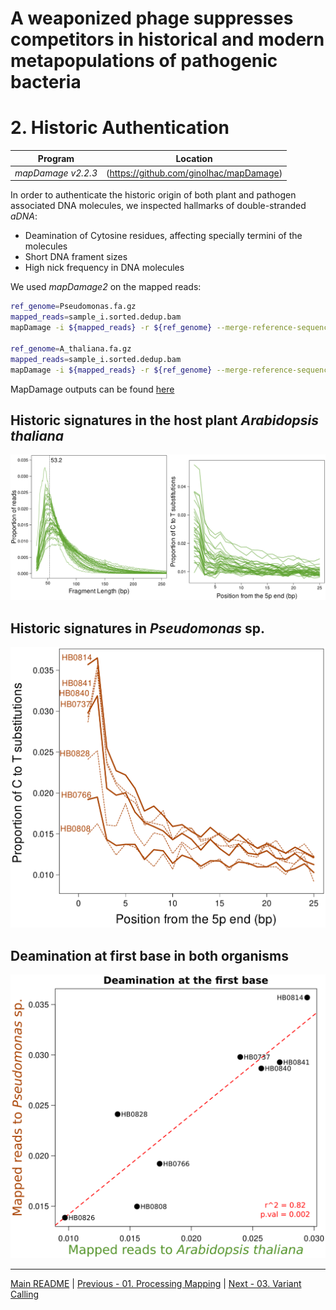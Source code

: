 # A weaponized phage suppresses competitors in historical and modern metapopulations of pathogenic bacteria
# 2. Historic Authentication

Program                  | Location
------------------------ | ----------------------------
*mapDamage v2.2.3*       | (https://github.com/ginolhac/mapDamage)


In order to authenticate the historic origin of both plant and pathogen associated DNA molecules, we inspected hallmarks of double-stranded *aDNA*:
- Deamination of Cytosine residues, affecting specially termini of the molecules
- Short DNA frament sizes
- High nick frequency in DNA molecules

We used *mapDamage2* on the mapped reads:

```bash
ref_genome=Pseudomonas.fa.gz
mapped_reads=sample_i.sorted.dedup.bam
mapDamage -i ${mapped_reads} -r ${ref_genome} --merge-reference-sequences -y 0.1 --no-stats

ref_genome=A_thaliana.fa.gz
mapped_reads=sample_i.sorted.dedup.bam
mapDamage -i ${mapped_reads} -r ${ref_genome} --merge-reference-sequences -y 0.1 --no-stats
```

MapDamage outputs can be found [here](/data/02_Historic_Authentication/)

## Historic signatures in the host plant *Arabidopsis thaliana*

![Athaliana auth](/data/02_Historic_Authentication/Athaliana_Auth.png)

## Historic signatures in *Pseudomonas* sp.

![Pseudomonas auth](/data/02_Historic_Authentication/Pseudomonas_Auth.png)

## Deamination at first base in both organisms

![Ath Pseudomonas Deam1Base](/data/02_Historic_Authentication/Athaliana_Pseudomonas_Deam1stbase.png)

---
[Main README](/README.md) | [Previous - 01. Processing Mapping](/01_Processing_Mapping.md) | [Next - 03. Variant Calling](/03_Variant_Calling.md)
